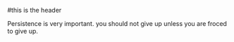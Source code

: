 #this is the header

Persistence is very important. you should not give up unless you are froced to give up.